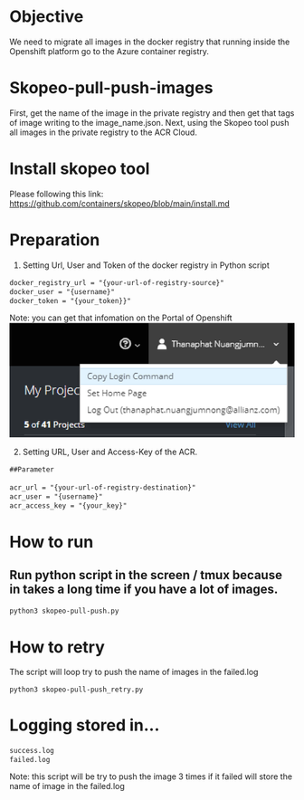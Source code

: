 # Objective
We need to migrate all images in the docker registry that running inside the Openshift platform go to the Azure container registry.

# Skopeo-pull-push-images
First, get the name of the image in the private registry and then get that tags of image writing to the image_name.json. Next, using the Skopeo tool push all images in the private registry to the ACR Cloud.

# Install skopeo tool
Please following this link: https://github.com/containers/skopeo/blob/main/install.md

# Preparation
1. Setting Url, User and Token of the docker registry in Python script
```
docker_registry_url = "{your-url-of-registry-source}"
docker_user = "{username}"
docker_token = "{your_token}}"
```

Note: you can get that infomation on the Portal of Openshift
![](images/cmd_login.png)

2. Setting URL, User and Access-Key of the ACR.
```
##Parameter

acr_url = "{your-url-of-registry-destination}"
acr_user = "{username}" 
acr_access_key = "{your_key}"
```

# How to run
## Run python script in the screen / tmux because in takes a long time if you have a lot of images.
```
python3 skopeo-pull-push.py
```

# How to retry
The script will loop try to push the name of images in the failed.log
```
python3 skopeo-pull-push_retry.py
```

# Logging stored in...
```
success.log
failed.log
```
Note: this script will be try to push the image 3 times if it failed will store the name of image in the failed.log
